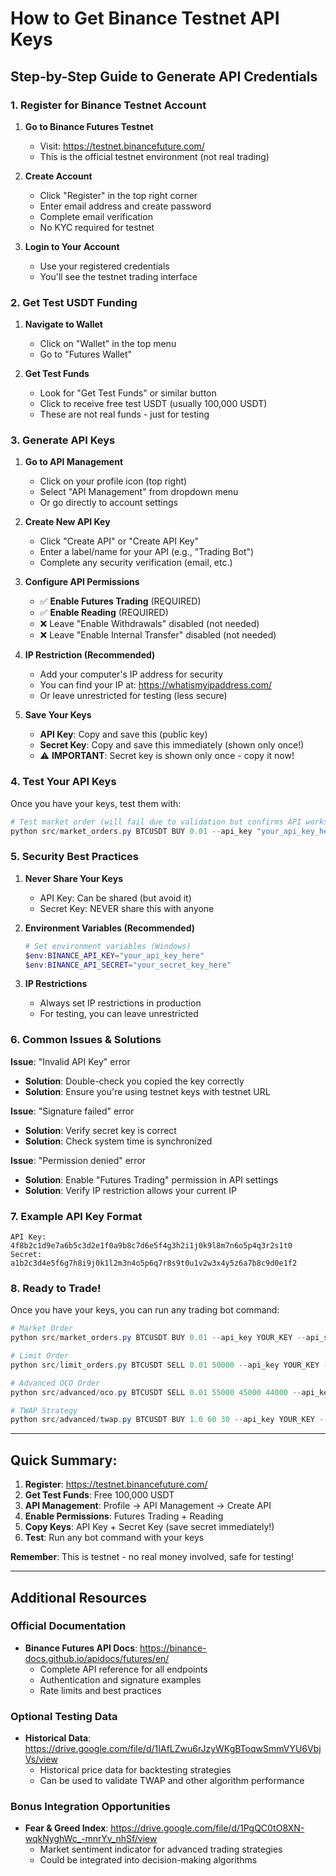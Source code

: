 # How to Get Binance Testnet API Keys

## Step-by-Step Guide to Generate API Credentials

### 1. Register for Binance Testnet Account

1. **Go to Binance Futures Testnet**
   - Visit: https://testnet.binancefuture.com/
   - This is the official testnet environment (not real trading)

2. **Create Account**
   - Click "Register" in the top right corner
   - Enter email address and create password
   - Complete email verification
   - No KYC required for testnet

3. **Login to Your Account**
   - Use your registered credentials
   - You'll see the testnet trading interface

### 2. Get Test USDT Funding

1. **Navigate to Wallet**
   - Click on "Wallet" in the top menu
   - Go to "Futures Wallet"

2. **Get Test Funds**
   - Look for "Get Test Funds" or similar button
   - Click to receive free test USDT (usually 100,000 USDT)
   - These are not real funds - just for testing

### 3. Generate API Keys

1. **Go to API Management**
   - Click on your profile icon (top right)
   - Select "API Management" from dropdown menu
   - Or go directly to account settings

2. **Create New API Key**
   - Click "Create API" or "Create API Key"
   - Enter a label/name for your API (e.g., "Trading Bot")
   - Complete any security verification (email, etc.)

3. **Configure API Permissions**
   - ✅ **Enable Futures Trading** (REQUIRED)
   - ✅ **Enable Reading** (REQUIRED)
   - ❌ Leave "Enable Withdrawals" disabled (not needed)
   - ❌ Leave "Enable Internal Transfer" disabled (not needed)

4. **IP Restriction (Recommended)**
   - Add your computer's IP address for security
   - You can find your IP at: https://whatismyipaddress.com/
   - Or leave unrestricted for testing (less secure)

5. **Save Your Keys**
   - **API Key**: Copy and save this (public key)
   - **Secret Key**: Copy and save this immediately (shown only once!)
   - ⚠️ **IMPORTANT**: Secret key is shown only once - copy it now!

### 4. Test Your API Keys

Once you have your keys, test them with:

```powershell
# Test market order (will fail due to validation but confirms API works)
python src/market_orders.py BTCUSDT BUY 0.01 --api_key "your_api_key_here" --api_secret "your_secret_key_here"
```

### 5. Security Best Practices

1. **Never Share Your Keys**
   - API Key: Can be shared (but avoid it)
   - Secret Key: NEVER share this with anyone

2. **Environment Variables (Recommended)**
   ```powershell
   # Set environment variables (Windows)
   $env:BINANCE_API_KEY="your_api_key_here"
   $env:BINANCE_API_SECRET="your_secret_key_here"
   ```

3. **IP Restrictions**
   - Always set IP restrictions in production
   - For testing, you can leave unrestricted

### 6. Common Issues & Solutions

**Issue**: "Invalid API Key" error
- **Solution**: Double-check you copied the key correctly
- **Solution**: Ensure you're using testnet keys with testnet URL

**Issue**: "Signature failed" error  
- **Solution**: Verify secret key is correct
- **Solution**: Check system time is synchronized

**Issue**: "Permission denied" error
- **Solution**: Enable "Futures Trading" permission in API settings
- **Solution**: Verify IP restriction allows your current IP

### 7. Example API Key Format

```
API Key: 4f8b2c1d9e7a6b5c3d2e1f0a9b8c7d6e5f4g3h2i1j0k9l8m7n6o5p4q3r2s1t0
Secret:  a1b2c3d4e5f6g7h8i9j0k1l2m3n4o5p6q7r8s9t0u1v2w3x4y5z6a7b8c9d0e1f2
```

### 8. Ready to Trade!

Once you have your keys, you can run any trading bot command:

```powershell
# Market Order
python src/market_orders.py BTCUSDT BUY 0.01 --api_key YOUR_KEY --api_secret YOUR_SECRET

# Limit Order  
python src/limit_orders.py BTCUSDT SELL 0.01 50000 --api_key YOUR_KEY --api_secret YOUR_SECRET

# Advanced OCO Order
python src/advanced/oco.py BTCUSDT SELL 0.01 55000 45000 44000 --api_key YOUR_KEY --api_secret YOUR_SECRET

# TWAP Strategy
python src/advanced/twap.py BTCUSDT BUY 1.0 60 30 --api_key YOUR_KEY --api_secret YOUR_SECRET
```

---

## Quick Summary:

1. **Register**: https://testnet.binancefuture.com/
2. **Get Test Funds**: Free 100,000 USDT
3. **API Management**: Profile → API Management → Create API
4. **Enable Permissions**: Futures Trading + Reading
5. **Copy Keys**: API Key + Secret Key (save secret immediately!)
6. **Test**: Run any bot command with your keys

**Remember**: This is testnet - no real money involved, safe for testing!

---

## Additional Resources

### Official Documentation
- **Binance Futures API Docs**: https://binance-docs.github.io/apidocs/futures/en/
  - Complete API reference for all endpoints
  - Authentication and signature examples
  - Rate limits and best practices

### Optional Testing Data
- **Historical Data**: https://drive.google.com/file/d/1IAfLZwu6rJzyWKgBToqwSmmVYU6VbjVs/view
  - Historical price data for backtesting strategies
  - Can be used to validate TWAP and other algorithm performance

### Bonus Integration Opportunities  
- **Fear & Greed Index**: https://drive.google.com/file/d/1PgQC0tO8XN-wqkNyghWc_-mnrYv_nhSf/view
  - Market sentiment indicator for advanced trading strategies
  - Could be integrated into decision-making algorithms